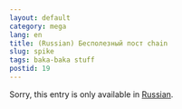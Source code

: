 ```yaml
---
layout: default
category: mega
lang: en
title: (Russian) Бесполезный пост chain
slug: spike
tags: baka-baka stuff 
postid: 19
---
```

<p>Sorry, this entry is only available in <a href="/mega/export/getposts.php">Russian</a>.</p>